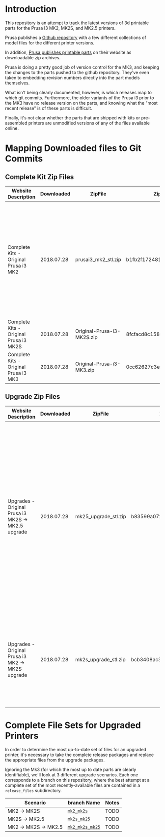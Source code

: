 # Introduction
This repository is an attempt to track the latest versions of 3d printable parts for the Prusa I3 MK2, MK2S, and MK2.5 printers.  

Prusa publishes a [Github repository](https://github.com/prusa3d/Original-Prusa-i3) with a few different collections of model files for the different printer versions.

In addition, [Prusa publishes printable parts](https://www.prusa3d.com/prusa-i3-printable-parts/) on their website as downloadable zip archives.

Prusa is doing a pretty good job of version control for the MK3, and keeping the changes to the parts pushed to the github repository.  They've even taken to embedding revision numbers directly into the part models themselves.

What isn't being clearly documented, however, is which releases map to which git commits.  Furthermore, the older variants of the Prusa i3 prior to the MK3 have no release version on the parts, and knowing what the "most recent release" is of these parts is difficult.

Finally, it's not clear whether the parts that are shipped with kits or pre-assembled printers are unmodified versions of any of the files available online.

# Mapping Downloaded files to Git Commits
## Complete Kit Zip Files
 Website Description | Downloaded | ZipFile | Zipfile MD5 Hash | Closest GIT commit | Notes
--- | --- | --- | --- | --- | ---
Complete Kits - Original Prusa i3 MK2 | 2018.07.28 | prusai3_mk2_stl.zip  | b1fb2f1724811baa4ab9f41d3ad5e7a7  | [59ded0560a96768a8f3cf4f666997bd75d1851a7](https://github.com/prusa3d/Original-Prusa-i3/tree/59ded0560a96768a8f3cf4f666997bd75d1851a7) | Identical *.stl files, however the released zipfile only contains the `./Printed-Parts/stl` subdirectory from the git repository.  The commit is significantly behind the `HEAD` of the `MK2` branch, and has no tag.
Complete Kits - Original Prusa i3 MK2S | 2018.07.28 | Original-Prusa-i3-MK2S.zip  | 8fcfacd8c158dbee0f7ce369f973c585  | [2f8c2ae17dc6fd653629e85a30fbf4cb65b8f7a3](https://github.com/prusa3d/Original-Prusa-i3/tree/2f8c2ae17dc6fd653629e85a30fbf4cb65b8f7a3) HEAD of the `MK2S` branch | Complete packaging of the git repo.
Complete Kits - Original Prusa i3 MK3 | 2018.07.28 | Original-Prusa-i3-MK3.zip  | 0cc62627c3ec0f7ceb1b20e34d1d4ea4  | [ad994c49ac9211c01122046ce410f98257c35ddf](https://github.com/prusa3d/Original-Prusa-i3/tree/ad994c49ac9211c01122046ce410f98257c35ddf) HEAD of the `MK3` branch | Complete packaging of the git repo.

## Upgrade Zip Files
Website Description | Downloaded | ZipFile | Zipfile MD5 Hash | Closest GIT commit | Notes
--- | --- | --- | --- | --- | ---
Upgrades - Original Prusa i3 MK2S -> MK2.5 upgrade | 2018.07.28 | mk25_upgrade_stl.zip | b83599a0727c96ca4c9c13e961c7e076 | [ae00eba29b9b54ca09ff344f08086e2d67345241](https://github.com/prusa3d/Original-Prusa-i3/tree/ae00eba29b9b54ca09ff344f08086e2d67345241) HEAD of the `MK2.5` branch, and [ad994c49ac9211c01122046ce410f98257c35ddf](https://github.com/prusa3d/Original-Prusa-i3/tree/ad994c49ac9211c01122046ce410f98257c35ddf) HEAD of the `MK3` branch | The files present in both the zipfile and the git `MK2.5` commit are identical.  However the zipfile only contains the `Printed-Parts\stl` subdirectory from the git repo, and reorganizes them in 2 different subdirectories.  Furthermore there are 6 files that appear to be from a second git commit in the MK3 branch: `extruder-body.stl`, `extruder-cover.stl`, `extruder-idler-plug.stl`, `extruder-idler.stl`, `filament-sensor-cover.stl`, and `nozzle-fan.stl`.
Upgrades - Original Prusa i3 MK2 -> MK2S upgrade | 2018.07.28 | mk2s_upgrade_stl.zip | bcb3408ac3b02f34caf7306d04e1f72f | [2f8c2ae17dc6fd653629e85a30fbf4cb65b8f7a3](https://github.com/prusa3d/Original-Prusa-i3/tree/2f8c2ae17dc6fd653629e85a30fbf4cb65b8f7a3) HEAD of the `MK2S` branch | The files in the zipfile appear to be a subset of the files in the `Printed-Parts/stl` directory in the git repo: `cable-holder.stl`, `extruder-body.stl`, `RAMBo_hinges.stl`, `RAMBo-base.stl`, `RAMBo-doors.stl`, `x-carriage.stl`, `Y-distance.stl`


# Complete File Sets for Upgraded Printers
In order to determine the most up-to-date set of files for an upgraded printer, it's necessary to take the complete release packages and replace the appropriate files from the upgrade packages.

Ignoring the Mk3 (for which the most up to date parts are clearly identifiable), we'll look at 3 different upgrade scenarios.  Each one corresponds to a branch on this repository, where the best attempt at a complete set of the most recently-available files are contained in a `release_files` subdirectory.

Scenario | branch Name | Notes
--- | --- | ---
MK2 -> MK2S | [`mk2_mk2s`](https://github.com/triplepoint/prusa_i3_version_comparison/tree/upgrade/mk2_mk2s/release_files) | TODO
MK2S -> MK2.5 | [`mk2s_mk25`](https://github.com/triplepoint/prusa_i3_version_comparison/tree/upgrade/mk2s_mk25/release_files) | TODO
MK2 -> MK2S -> MK2.5 | [`mk2_mk2s_mk25`](https://github.com/triplepoint/prusa_i3_version_comparison/tree/upgrade/mk2_mk2s_mk25/release_files) | TODO
